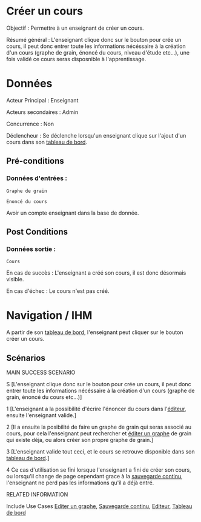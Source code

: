 # Créer un cours

Objectif : Permettre à un enseignant de créer un cours.

Résumé général : L'enseignant clique donc sur le bouton pour crée un cours, il peut donc entrer toute les informations nécéssaire à la création d'un cours (graphe de grain, énoncé du cours, niveau d'étude etc...), une fois validé ce cours seras disposnible à l'apprentissage.


# Données

Acteur Principal : Enseignant

Acteurs secondaires : Admin

Concurrence : Non

Déclencheur : Se déclenche lorsqu'un enseignant clique sur l'ajout d'un cours dans son [tableau de bord](/tableaudebord.md).


## Pré-conditions

### Données d'entrées :
	
	Graphe de grain

	Enoncé du cours

Avoir un compte enseignant dans la base de donnée.

## Post Conditions

### Données sortie :

	Cours

En cas de succès : L'enseignant a créé son cours, il est donc désormais visible.

En cas d'échec : Le cours n'est pas créé.

# Navigation / IHM 

A partir de son [tableau de bord](/tableaudebord.md), l'enseignant peut cliquer sur le bouton créer un cours.

## Scénarios

MAIN SUCCESS SCENARIO

S	[L'enseignant clique donc sur le bouton pour crée un cours, il peut donc entrer toute les informations nécéssaire à la création d'un cours (graphe de grain, énoncé du cours etc...)]

1	[L'enseignant a la possibilité d'écrire l'énoncer du cours dans l'[éditeur](/editeur.md), ensuite l'enseignant valide.]

2	[Il a ensuite la posibilité de faire un graphe de grain qui seras associé au cours, pour cela l'enseignant peut rechercher et [éditer un graphe](/editergraphe.md) de grain qui existe déja, ou alors créer son propre graphe de grain.]

3	[L'enseignant valide tout ceci, et le cours se retrouve disponible dans son [tableau de bord](/tableaudebord.md).]

4   Ce cas d'utilisation se fini lorsque l'enseignant a fini de créer son cours, ou lorsqu'il change de page cependant grace à la [sauvegarde continu](/sauvegardecontinu.md), l'enseignant ne perd pas les informations qu'il a déjà entré.


RELATED INFORMATION

Include Use Cases	[Editer un graphe](/editergraphe.md), [Sauvegarde continu](/sauvegardecontinu.md), [Editeur](/editeur.md), [Tableau de bord](/tableaudebord.md)



<!--- 
Author : Jordan
Validator :  
-->
